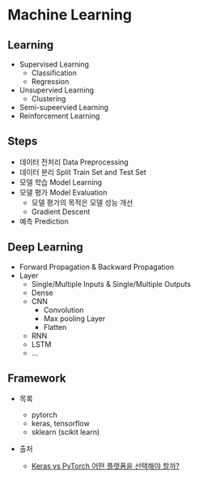#   Machine Learning

##  Learning
*   Supervised Learning
    *   Classification
    *   Regression
*   Unsupervied Learning
    *   Clustering
*   Semi-supeervied Learning
*   Reinforcement Learning

##  Steps
*   데이터 전처리 Data Preprocessing
*   데이터 분리 Split Train Set and Test Set
*   모델 학습 Model Learning
*   모델 평가 Model Evaluation
    *   모델 평가의 목적은 모델 성능 개선
    *   Gradient Descent
*   예측 Prediction

##  Deep Learning
*   Forward Propagation & Backward Propagation
*   Layer
    *   Single/Multiple Inputs & Single/Multiple Outputs
    *   Dense
    *   CNN
        *   Convolution
        *   Max pooling Layer
        *   Flatten
    *   RNN
    *   LSTM
    *   ...

##  Framework
*   목록
    *   pytorch
    *   keras, tensorflow
    *   sklearn (scikit learn)

*   출처
    *   [Keras vs PyTorch 어떤 플랫폼을 선택해야 할까?](https://github.com/KerasKorea/KEKOxTutorial/blob/master/42_keras_or_pytorch_as_your_first_deep_learning_framework.md)